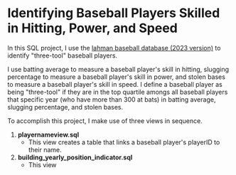 # Identifying Baseball Players Skilled in Hitting, Power, and Speed

In this SQL project, I use the [lahman baseball database (2023 version)](https://sabr.org/lahman-database/) to identify "three-tool" baseball players. 

I use batting average to measure a baseball player's skill in hitting, slugging percentage to measure a baseball player's skill in power, and stolen bases to measure a baseball player's skill in speed. I define a baseball player as being "three-tool" if they are in the top quartile amongs all baseball players that specific year (who have more than 300 at bats) in batting average, slugging percentage, and stolen bases. 

To accomplish this project, I make use of three views in sequence.
1. **playernameview.sql**
    - This view creates a table that links a baseball player's playerID to their name.
2. **building_yearly_position_indicator.sql**
    - This view 
